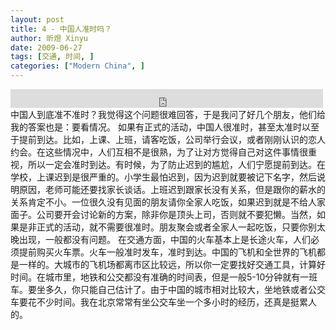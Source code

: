 ```yaml
---
layout: post
title: 4 - 中国人准时吗？
author: 昕煜 Xinyu
date: 2009-06-27
tags: [交通, 时间, ]
categories: ["Modern China", ]
---
```


<iframe src="https://archive.org/embed/slowchinese_201909/Slow_Chinese_004.mp3" width="500" height="30" frameborder="0" webkitallowfullscreen="true" mozallowfullscreen="true" allowfullscreen></iframe>
中国人到底准不准时？我觉得这个问题很难回答，于是我问了好几个朋友，他们给我的答案也是：要看情况。
如果有正式的活动，中国人很准时，甚至太准时以至于提前到达。比如，上课、上班，请客吃饭，公司举行会议，或者刚刚认识的恋人约会。在这些情况中，人们互相不是很熟，为了让对方觉得自己对这件事情很重视，所以一定会准时到达。有时候，为了防止迟到的尴尬，人们宁愿提前到达。在学校，上课迟到是很严重的。小学生最怕迟到，因为迟到就要被记下名字，然后说明原因，老师可能还要找家长谈话。上班迟到跟家长没有关系，但是跟你的薪水的关系肯定不小。一位很久没有见面的朋友请你全家人吃饭，如果迟到就是不给人家面子。公司要开会讨论新的方案，除非你是顶头上司，否则就不要犯懒。当然，如果是非正式的活动，就不需要很准时。朋友聚会或者全家人一起吃饭，只要你别太晚出现，一般都没有问题。
在交通方面，中国的火车基本上是长途火车，人们必须提前购买火车票。火车一般准时发车，准时到达。中国的飞机和全世界的飞机都是一样的。大城市的飞机场都离市区比较远，所以你一定要找好交通工具，计算好时间。在城市里，地铁和公交都没有准确的时间表，但是一般5-10分钟就有一班车。要坐多久，你只能自己估计了。由于中国的城市相对比较大，坐地铁或者公交车要花不少时间。我在北京常常有坐公交车坐一个多小时的经历，还真是挺累人的。
 

